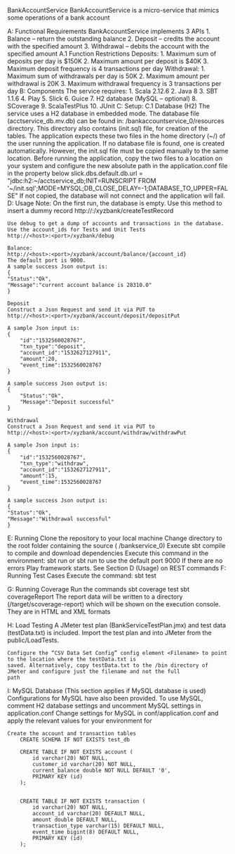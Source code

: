 BankAccountService
BankAccountService is a micro-service that mimics some operations of a bank account

A: Functional Requirements
	BankAccountService implements 3 APIs
		  1. Balance – return the outstanding balance
		  2. Deposit – credits the account with the specified amount
		  3. Withdrawal – debits the account with the specified amount
	A.1 Function Restrictions
	Deposits:
		  1. Maximum sum of deposits per day is $150K
		  2. Maximum amount per deposit is $40K
		  3. Maximum deposit frequency is 4 transactions per day
	Withdrawal:
		1. Maximum sum of withdrawals per day is 50K
		2. Maximum amount per withdrawal is 20K
		3. Maximum withdrawal frequency is 3 transactions per day
B: Components
	The service requires:
	1. Scala 2.12.6
	2. Java 8
	3. SBT 1.1.6
	4. Play
	5. Slick
	6. Guice
	7. H2 database (MySQL – optional)
	8. SCoverage
	9. ScalaTestPlus
	10. JUnit
C: Setup:
	C.1 Database (H2)
	The service uses a H2 database in embedded mode. The database file (acctservice_db.mv.db) can be found in:
	/bankaccountservice_0/resources directory. This directory also contains (init.sql) file, for creation of the tables.
	The application expects these two files in the home directory (~/<user>) of the user running the application. If no
	database file is found, one is created automatically. However, the init.sql file must be copied manually to the same
	location.
	Before running the application, copy the two files to a location on your system and configure the new absolute path in
	the application.conf file in the property below
	slick.dbs.default.db.url = "jdbc:h2:~/acctservice_db;INIT=RUNSCRIPT FROM
	'~/init.sql';MODE=MYSQL;DB_CLOSE_DELAY=-1;DATABASE_TO_UPPER=FALSE"
	If not copied, the database will not connect and the application will fail.
D: Usage
	Note: On the first run, the database is empty. Use this method to insert a dummy record
	http://<host>:<port>/xyzbank/createTestRecord
	
	Use debug to get a dump of accounts and transactions in the database. Use the account_ids for Tests and Unit Tests
	http://<host>:<port>/xyzbank/debug
	
	Balance:
	http://<host>:<port>/xyzbank/account/balance/{account_id}
	The default port is 9000.
	A sample success Json output is:
	{
	"Status":"Ok",
	"Message":"current account balance is 28310.0"
	}
	
	Deposit
	Construct a Json Request and send it via PUT to
	http://<host>:<port>/xyzbank/account/deposit/depositPut
	
	A sample Json input is:
	{
		"id":"1532560028767",
		"txn_type":"deposit",
		"account_id":"1532627127911",
		"amount":20,
		"event_time":1532560028767
	}
	
	A sample success Json output is:
	{
		"Status":"Ok",
		"Message":"Deposit successful"
	}
	
	Withdrawal
	Construct a Json Request and send it via PUT to
	http://<host>:<port>/xyzbank/account/withdraw/withdrawPut
	
	A sample Json input is:
	{
		"id":"1532560028767",
		"txn_type":"withdraw",
		"account_id":"1532627127911",
		"amount":15,
		"event_time":1532560028767
	}
	
	A sample success Json output is:
	{
	"Status":"Ok",
	"Message":"Withdrawal successful"
	}
E: Running
	Clone the repository to your local machine
	Change directory to the root folder containing the source ( /bankservice_0)
	Execute sbt compile to compile and download dependencies
	Execute this command in the environment:
	sbt run <port>
	or
	sbt run
	to use the default port 9000
	If there are no errors Play framework starts. See Section D (Usage) on REST commands
F: Running Test Cases
	Execute the command:
		sbt test

G: Running Coverage
	Run the commands
		sbt coverage test
		sbt coverageReport
	The report data will be written to a directory (<yourpath>/target/scoverage-report) which will be shown on the
	execution console. They are in HTML and XML formats

H: Load Testing
	A JMeter test plan (BankServiceTestPlan.jmx) and test data (testData.txt) is included. Import the test plan and into
	JMeter from the public/LoadTests.
	
	Configure the “CSV Data Set Config” config element <Filename> to point to the location where the testData.txt is
	saved. Alternatively, copy testData.txt to the /bin directory of JMeter and configure just the filename and not the full
	path

I: MySQL Database (This section applies if MySQL database is used)
	Configurations for MySQL have also been provided. To use MySQL, comment H2 database settings and uncomment
	MySQL settings in application.conf
	Change settings for MySQL in conf/application.conf and apply the relevant values for your environment for
		<user>
		<password>

	Create the account and transaction tables
		CREATE SCHEMA IF NOT EXISTS test_db
		
		CREATE TABLE IF NOT EXISTS account (
			id varchar(20) NOT NULL,
			customer_id varchar(20) NOT NULL,
			current_balance double NOT NULL DEFAULT '0',
			PRIMARY KEY (id)
		);
		
		
		CREATE TABLE IF NOT EXISTS transaction (
			id varchar(20) NOT NULL,
			account_id varchar(20) DEFAULT NULL,
			amount double DEFAULT NULL,
			transaction_type varchar(15) DEFAULT NULL,
			event_time bigint(8) DEFAULT NULL,
			PRIMARY KEY (id)
		);
